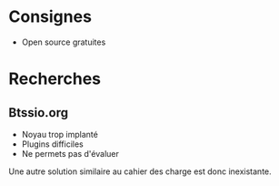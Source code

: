 
# Consignes

- Open source gratuites

# Recherches

## Btssio.org

- Noyau trop implanté
- Plugins difficiles 
- Ne permets pas d'évaluer

Une autre solution similaire au cahier des charge est donc inexistante.
